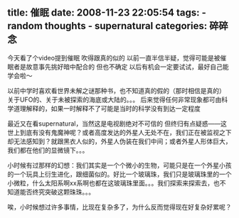 title: 催眠
date: 2008-11-23 22:05:54
tags: 
    - random thoughts
    - supernatural
categories: 碎碎念
---

今天看了个video提到催眠
吹得跟真的似的
以前一直半信半疑，觉得可能是被催眠者是故意事先挑好暗中配合的
但也不确定
以后有机会一定要试试，最好自己能学会啦～

以前中学时喜欢看世界未解之谜那种书，也不知道真的假的（那时相信是真的）
关于UFO的、关于未被探索的海底或大陆的。。。
后来觉得任何非常现象都可由科学道理解释的，如果一时解释不了可能是当时的科学没有到达一定程度

最近又在看supernatural，当然这是电视剧绝对不可信的
但终归有点疑惑——这世上到底有没有鬼魔神呢？或者高度发达的外星人无处不在，我们正在被监视之下却无法感知到？就跟黑衣人似的，外星人伪装在我们中间；或者外星人形体巨大，我们都在他们的显微镜下。。。

小时候有过那样的幻想：我们其实是一个个微小的生物，可能只是在一个外星小孩的一个玩具上衍生进化，跟细菌似的。好比一个玻璃珠，我们只是玻璃珠里的一个小微粒，什么太阳系啊xx系啊也都在这玻璃珠里面。。。我们探索来探索去，也不知道能否终究突破这颗珠珠。。。

唉，小时候想过许多事情，比现在复杂多了，为什么反而觉得现在好复杂好累呢？
